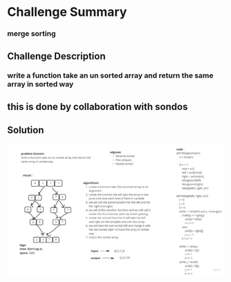 # Challenge Summary
### merge sorting
## Challenge Description
### write a function take an un sorted array and return the same array in sorted way

## this is done by collaboration with sondos

## Solution
![image](../../../assets/mergsort.jpg)
